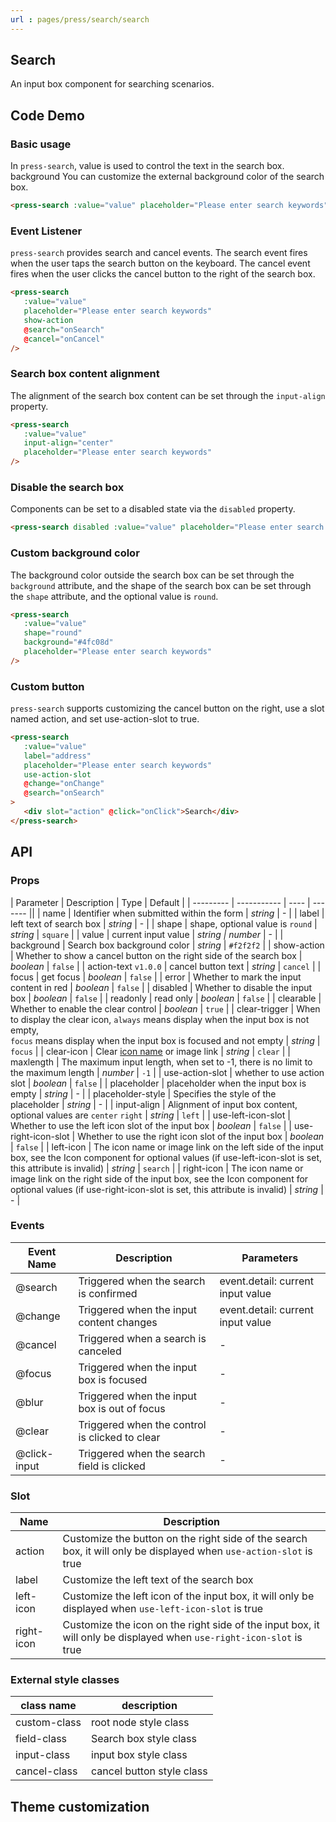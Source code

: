 ```yaml
---
url : pages/press/search/search
---
```


## Search

An input box component for searching scenarios.

## Code Demo

### Basic usage

In `press-search`, value is used to control the text in the search box. background You can customize the external background color of the search box.

```html
<press-search :value="value" placeholder="Please enter search keywords" />
```

### Event Listener

`press-search` provides search and cancel events. The search event fires when the user taps the search button on the keyboard. The cancel event fires when the user clicks the cancel button to the right of the search box.

```html
<press-search
   :value="value"
   placeholder="Please enter search keywords"
   show-action
   @search="onSearch"
   @cancel="onCancel"
/>
```

### Search box content alignment

The alignment of the search box content can be set through the `input-align` property.

```html
<press-search
   :value="value"
   input-align="center"
   placeholder="Please enter search keywords"
/>
```

### Disable the search box

Components can be set to a disabled state via the `disabled` property.

```html
<press-search disabled :value="value" placeholder="Please enter search keywords" />
```

### Custom background color

The background color outside the search box can be set through the `background` attribute, and the shape of the search box can be set through the `shape` attribute, and the optional value is `round`.

```html
<press-search
   :value="value"
   shape="round"
   background="#4fc08d"
   placeholder="Please enter search keywords"
/>
```

### Custom button

`press-search` supports customizing the cancel button on the right, use a slot named action, and set use-action-slot to true.

```html
<press-search
   :value="value"
   label="address"
   placeholder="Please enter search keywords"
   use-action-slot
   @change="onChange"
   @search="onSearch"
>
   <div slot="action" @click="onClick">Search</div>
</press-search>
```


## API

### Props

| Parameter | Description | Type | Default |
| --------- | ----------- | ---- | ------- ||
| name                 | Identifier when submitted within the form                                                                                                                             | _string_           | -         |
| label                | left text of search box                                                                                                                                               | _string_           | -         |
| shape                | shape, optional value is `round`                                                                                                                                      | _string_           | `square`  |
| value                | current input value                                                                                                                                                   | _string \| number_ | -         |
| background           | Search box background color                                                                                                                                           | _string_           | `#f2f2f2` |
| show-action          | Whether to show a cancel button on the right side of the search box                                                                                                   | _boolean_          | `false`   |
| action-text `v1.0.0` | cancel button text                                                                                                                                                    | _string_           | `cancel`  |
| focus                | get focus                                                                                                                                                             | _boolean_          | `false`   |
| error                | Whether to mark the input content in red                                                                                                                              | _boolean_          | `false`   |
| disabled             | Whether to disable the input box                                                                                                                                      | _boolean_          | `false`   |
| readonly             | read only                                                                                                                                                             | _boolean_          | `false`   |
| clearable            | Whether to enable the clear control                                                                                                                                   | _boolean_          | `true`    |
| clear-trigger        | When to display the clear icon, `always` means display when the input box is not empty, <br>`focus` means display when the input box is focused and not empty         | _string_           | `focus`   |
| clear-icon           | Clear [icon name](#/icon) or image link                                                                                                                               | _string_           | `clear`   |
| maxlength            | The maximum input length, when set to -1, there is no limit to the maximum length                                                                                     | _number_           | `-1`      |
| use-action-slot      | whether to use action slot                                                                                                                                            | _boolean_          | `false`   |
| placeholder          | placeholder when the input box is empty                                                                                                                               | _string_           | -         |
| placeholder-style    | Specifies the style of the placeholder                                                                                                                                | _string_           | -         |
| input-align          | Alignment of input box content, optional values are `center` `right`                                                                                                  | _string_           | `left`    |
| use-left-icon-slot   | Whether to use the left icon slot of the input box                                                                                                                    | _boolean_          | `false`   |
| use-right-icon-slot  | Whether to use the right icon slot of the input box                                                                                                                   | _boolean_          | `false`   |
| left-icon            | The icon name or image link on the left side of the input box, see the Icon component for optional values (if use-left-icon-slot is set, this attribute is invalid)   | _string_           | `search`  |
| right-icon           | The icon name or image link on the right side of the input box, see the Icon component for optional values (if use-right-icon-slot is set, this attribute is invalid) | _string_           | -         |

### Events

| Event Name   | Description                                    | Parameters                        |
| ------------ | ---------------------------------------------- | --------------------------------- |
| @search      | Triggered when the search is confirmed         | event.detail: current input value |
| @change      | Triggered when the input content changes       | event.detail: current input value |
| @cancel      | Triggered when a search is canceled            | -                                 |
| @focus       | Triggered when the input box is focused        | -                                 |
| @blur        | Triggered when the input box is out of focus   | -                                 |
| @clear       | Triggered when the control is clicked to clear | -                                 |
| @click-input | Triggered when the search field is clicked     | -                                 |

### Slot

| Name       | Description                                                                                                         |
| ---------- | ------------------------------------------------------------------------------------------------------------------- |
| action     | Customize the button on the right side of the search box, it will only be displayed when `use-action-slot` is true  |
| label      | Customize the left text of the search box                                                                           |
| left-icon  | Customize the left icon of the input box, it will only be displayed when `use-left-icon-slot` is true               |
| right-icon | Customize the icon on the right side of the input box, it will only be displayed when `use-right-icon-slot` is true |

### External style classes

| class name   | description               |
| ------------ | ------------------------- |
| custom-class | root node style class     |
| field-class  | Search box style class    |
| input-class  | input box style class     |
| cancel-class | cancel button style class |

## Theme customization

<theme-config />